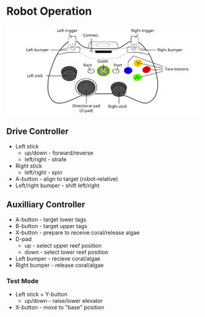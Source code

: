 # Robot Operation
<img src="360_controller.png" width="660px"/>

## Drive Controller
* Left stick
  * up/down - forward/reverse
  * left/right - strafe
* Right stick
  * left/right - spin
* A-button - align to target (robot-relative)
* Left/right bumper - shift left/right

## Auxilliary Controller
* A-button - target lower tags
* B-button - target upper tags
* X-button - prepare to receive coral/release algae
* D-pad
  * up - select upper reef position
  * down - select lower reef position
* Left bumper - recieve coral/algae
* Right bumper - release coral/algae

### Test Mode
* Left stick + Y-button
  * up/down - raise/lower elevator
* X-button - move to "base" position
